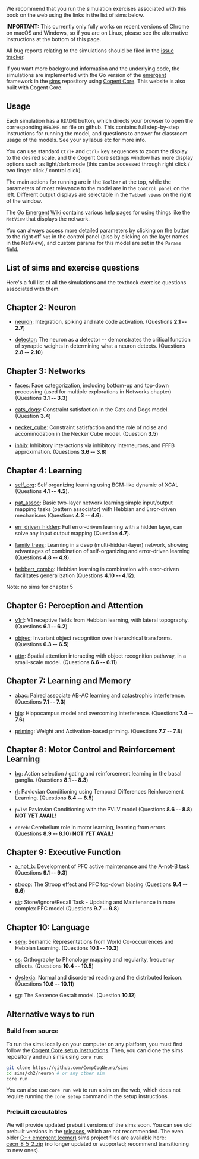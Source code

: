 We recommend that you run the simulation exercises associated with this book on the web using the links in the list of sims below.

**IMPORTANT:** This currently only fully works on recent versions of Chrome on macOS and Windows, so if you are on Linux, please see the alternative instructions at the bottom of this page.

All bug reports relating to the simulations should be filed in the [issue tracker](https://github.com/CompCogNeuro/sims/issues).

If you want more background information and the underlying code, the simulations are implemented with the Go version of the [emergent](https://github.com/emer/emergent) framework in the [sims](https://github.com/CompCogNeuro/sims) repository using [Cogent Core](https://cogentcore.org/core). This website is also built with Cogent Core.

## Usage

Each simulation has a `README` button, which directs your browser to open the corresponding `README.md` file on github.  This contains full step-by-step instructions for running the model, and questions to answer for classroom usage of the models.  See your syllabus etc for more info.

You can use standard `Ctrl+` and `Ctrl-` key sequences to zoom the display to the desired scale, and the Cogent Core settings window has more display options such as light/dark mode (this can be accessed through right click / two finger click / control click).

The main actions for running are in the `Toolbar` at the top, while the parameters of most relevance to the model are in the `Control panel` on the left.  Different output displays are selectable in the `Tabbed views` on the right of the window.

The [Go Emergent Wiki](https://github.com/emer/emergent/wiki/Home) contains various help pages for using things like the `NetView` that displays the network.

You can always access more detailed parameters by clicking on the button to the right off `Net` in the control panel (also by clicking on the layer names in the NetView), and custom params for this model are set in the `Params` field.

## List of sims and exercise questions

Here's a full list of all the simulations and the textbook exercise questions associated with them.

## Chapter 2: Neuron

* [neuron](https://compcogneuro.org/sims/ch2/neuron): Integration, spiking and rate code activation. (Questions **2.1 -- 2.7**)

* [detector](https://compcogneuro.org/sims/ch2/detector): The neuron as a detector -- demonstrates the critical function of synaptic weights in determining what a neuron detects. (Questions **2.8 -- 2.10**)

## Chapter 3: Networks

* [faces](https://compcogneuro.org/sims/ch3/faces): Face categorization, including bottom-up and top-down processing (used for multiple explorations in Networks chapter) (Questions **3.1 -- 3.3**)

* [cats_dogs](https://compcogneuro.org/sims/ch3/cats_dogs): Constraint satisfaction in the Cats and Dogs model. (Question **3.4**)

* [necker_cube](https://compcogneuro.org/sims/ch3/necker_cube): Constraint satisfaction and the role of noise and accommodation in the Necker Cube model. (Question **3.5**)

* [inhib](https://compcogneuro.org/sims/ch3/inhib): Inhibitory interactions via inhibitory interneurons, and FFFB approximation. (Questions **3.6 -- 3.8**)

## Chapter 4: Learning

* [self_org](https://compcogneuro.org/sims/ch4/self_org): Self organizing learning using BCM-like dynamic of XCAL (Questions **4.1 -- 4.2**).

* [pat_assoc](https://compcogneuro.org/sims/ch4/pat_assoc): Basic two-layer network learning simple input/output mapping tasks (pattern associator) with Hebbian and Error-driven mechanisms (Questions **4.3 -- 4.6**).

* [err_driven_hidden](https://compcogneuro.org/sims/ch4/err_driven_hidden): Full error-driven learning with a hidden layer, can solve any input output mapping (Question **4.7**).

* [family_trees](https://compcogneuro.org/sims/ch4/family_trees): Learning in a deep (multi-hidden-layer) network, showing advantages of combination of self-organizing and error-driven learning (Questions **4.8 -- 4.9**).

* [hebberr_combo](https://compcogneuro.org/sims/ch4/hebberr_combo): Hebbian learning in combination with error-driven facilitates generalization (Questions **4.10 -- 4.12**).

Note: no sims for chapter 5

## Chapter 6: Perception and Attention

* [v1rf](https://compcogneuro.org/sims/ch6/v1rf): V1 receptive fields from Hebbian learning, with lateral topography. (Questions **6.1 -- 6.2**)

* [objrec](https://compcogneuro.org/sims/ch6/objrec): Invariant object recognition over hierarchical transforms. (Questions **6.3 -- 6.5**)

* [attn](https://compcogneuro.org/sims/ch6/attn): Spatial attention interacting with object recognition pathway, in a small-scale model. (Questions **6.6 -- 6.11**)

## Chapter 7: Learning and Memory

* [abac](https://compcogneuro.org/sims/ch7/abac): Paired associate AB-AC learning and catastrophic interference. (Questions **7.1 -- 7.3**)

* [hip](https://compcogneuro.org/sims/ch7/hip): Hippocampus model and overcoming interference. (Questions **7.4 -- 7.6**)

* [priming](https://compcogneuro.org/sims/ch7/priming): Weight and Activation-based priming. (Questions **7.7 -- 7.8**)

## Chapter 8: Motor Control and Reinforcement Learning

* [bg](https://compcogneuro.org/sims/ch8/bg): Action selection / gating and reinforcement learning in the basal ganglia. (Questions **8.1 -- 8.3**)

* [rl](https://compcogneuro.org/sims/ch8/rl): Pavlovian Conditioning using Temporal Differences Reinforcement Learning. (Questions **8.4 -- 8.5**)

* `pvlv`: Pavlovian Conditioning with the PVLV model (Questions **8.6 -- 8.8**)  **NOT YET AVAIL!**

* `cereb`: Cerebellum role in motor learning, learning from errors. (Questions **8.9 -- 8.10**) **NOT YET AVAIL!**

## Chapter 9: Executive Function

* [a_not_b](https://compcogneuro.org/sims/ch9/a_not_b): Development of PFC active maintenance and the A-not-B task (Questions **9.1 -- 9.3**)

* [stroop](https://compcogneuro.org/sims/ch9/stroop): The Stroop effect and PFC top-down biasing (Questions **9.4 -- 9.6**)

* [sir](https://compcogneuro.org/sims/ch9/sir): Store/Ignore/Recall Task - Updating and Maintenance in more complex PFC model (Questions **9.7 -- 9.8**)

## Chapter 10: Language

* [sem](https://compcogneuro.org/sims/ch10/sem): Semantic Representations from World Co-occurrences and Hebbian Learning. (Questions **10.1 -- 10.3**)

* [ss](https://compcogneuro.org/sims/ch10/ss): Orthography to Phonology mapping and regularity, frequency effects. (Questions **10.4 -- 10.5**)

* [dyslexia](https://compcogneuro.org/sims/ch10/dyslexia): Normal and disordered reading and the distributed lexicon. (Questions **10.6 -- 10.11**)

* [sg](https://compcogneuro.org/sims/ch10/sg):  The Sentence Gestalt model. (Question **10.12**)

## Alternative ways to run

### Build from source

To run the sims locally on your computer on any platform, you must first follow the [Cogent Core setup instructions](https://www.cogentcore.org/core/setup/install). Then, you can clone the sims repository and run sims using `core run`:

```sh
git clone https://github.com/CompCogNeuro/sims
cd sims/ch2/neuron # or any other sim
core run
```

You can also use `core run web` to run a sim on the web, which does not require running the `core setup` command in the setup instructions.

### Prebuilt executables

We will provide updated prebuilt versions of the sims soon. You can see old prebuilt versions in the [releases](https://github.com/CompCogNeuro/sims/releases), which are not recommended. The even older [C++ emergent (cemer)](https://github.com/emer/cemer) sims project files are available here: [cecn_8_5_2.zip](https://github.com/CompCogNeuro/sims/releases/download/v1.2.2/cecn_8_5_2.zip) (no longer updated or supported; recommend transitioning to new ones).
